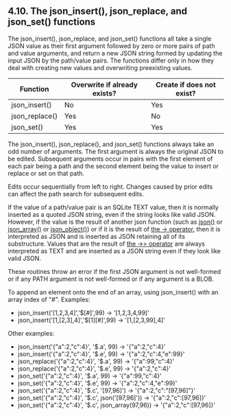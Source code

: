 ## 4\.10\. The json\_insert(), json\_replace, and json\_set() functions


The json\_insert(), json\_replace, and json\_set() functions all take
a single JSON value as their first argument followed by zero or more
pairs of path and value arguments, and return a new JSON string formed
by updating the input JSON by the path/value pairs. The functions
differ only in how they deal with creating new values and overwriting
preexisting values.






| Function | Overwrite if already exists? | Create if does not exist? |
| --- | --- | --- |
| json\_insert() | No | Yes |
| json\_replace() | Yes | No |
| json\_set() | Yes | Yes |


The json\_insert(), json\_replace(), and json\_set() functions always
take an odd number of arguments. The first argument is always the original
JSON to be edited. Subsequent arguments occur in pairs with the first
element of each pair being a path and the second element being the value
to insert or replace or set on that path.



Edits occur sequentially from left to right. Changes caused by
prior edits can affect the path search for subsequent edits.



If the value of a path/value pair is an SQLite TEXT value, then it
is normally inserted as a quoted JSON string, even if the string looks
like valid JSON. However, if the value is the result of another
json function (such as [json()](json1.html#jmini) or [json\_array()](json1.html#jarray) or [json\_object()](json1.html#jobj))
or if it is the result of [the \-\> operator](json1.html#jptr),
then it is interpreted as JSON and is inserted as JSON retaining all
of its substructure. Values that are the result of [the \-\>\> operator](json1.html#jptr)
are always interpreted as TEXT and are inserted as a JSON string even
if they look like valid JSON.



These routines throw an error if the first JSON argument is not
well\-formed or if any PATH argument is not well\-formed or if any
argument is a BLOB.



To append an element onto the end of an array, using json\_insert()
with an array index of "\#". Examples:

* json\_insert('\[1,2,3,4]','$\[\#]',99\)
→ '\[1,2,3,4,99]'
* json\_insert('\[1,\[2,3],4]','$\[1]\[\#]',99\)
→ '\[1,\[2,3,99],4]'




Other examples:

* json\_insert('{"a":2,"c":4}', '$.a', 99\)
→ '{"a":2,"c":4}'
* json\_insert('{"a":2,"c":4}', '$.e', 99\)
→ '{"a":2,"c":4,"e":99}'
* json\_replace('{"a":2,"c":4}', '$.a', 99\)
→ '{"a":99,"c":4}'
* json\_replace('{"a":2,"c":4}', '$.e', 99\)
→ '{"a":2,"c":4}'
* json\_set('{"a":2,"c":4}', '$.a', 99\)
→ '{"a":99,"c":4}'
* json\_set('{"a":2,"c":4}', '$.e', 99\)
→ '{"a":2,"c":4,"e":99}'
* json\_set('{"a":2,"c":4}', '$.c', '\[97,96]')
→ '{"a":2,"c":"\[97,96]"}'
* json\_set('{"a":2,"c":4}', '$.c', json('\[97,96]'))
→ '{"a":2,"c":\[97,96]}'
* json\_set('{"a":2,"c":4}', '$.c', json\_array(97,96\))
→ '{"a":2,"c":\[97,96]}'








